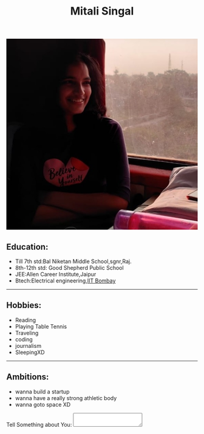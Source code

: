 <html>
<head>
    <title>About Me</title>
</head>
<body>
<header>
    <center>
    <h1>Mitali Singal</h1>
    </center>
</header>
<div class="img">
<section>
    <center>
    <img src="Mitali.jpg">
    </center>
</section>
</div>
<div>
<section>
    <h2>Education:</h2>
    <p>
        <ul>
            <li>Till 7th std:Bal Niketan Middle School,sgnr,Raj.</li>
            <li>8th-12th std: Good Shepherd Public School</li>
            <li>JEE:Allen Career Institute,Jaipur</li>
            <li>Btech:Electrical engineering,<a href="http://www.iitb.ac.in/">IIT Bombay</a></li>
        </ul>
    </p>
        <hr>
    <h2>Hobbies:</h2>
    <p>
        <ul>
            <li>Reading</li>
            <li>Playing Table Tennis</li>
            <li>Traveling</li>
            <li>coding</li>
            <li>journalism</li>
            <li>SleepingXD</li>
        </ul>
    </p>
    <hr>
    <h2>Ambitions:</h2>
    <p>
        <ul>
            <li>wanna build a startup</li>
            <li>wanna have a really strong athletic body</li>
            <li>wanna goto space XD</li>
        </ul>
    </p>


</section>
</div>
<form>
    <label>Tell Something about You:</label>
    <textarea name="textarea"></textarea>
</form>

</body>
</html>
